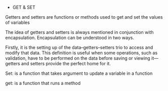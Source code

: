 
* GET & SET


 Getters and setters are functions or methods used to get and set the values of variables

The idea of getters and setters is always mentioned in conjunction with encapsulation. Encapsulation can be understood in two ways.

Firstly, it is the setting up of the data–getters–setters trio to access and modify that data. This definition is useful when some operations, such as validation, have to be performed on the data before saving or viewing it—getters and setters provide the perfect home for it.


Set: is a function that takes argument to update a variable in a function

get: is a function that runs a method
